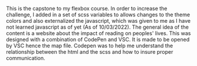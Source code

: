 This is the capstone to my flexbox course. In order to increase the challenge, I added in a set of scss variables to allows changes to the theme colors and also externalized the javascript, which was given to me as I have not learned javascript as of yet (As of 10/03/2022). The general idea of the content is a website about the impact of reading on peoples' lives. This was designed with a combination of CodePen and VSC. It is made to be opened by VSC hence the map file. Codepen was to help me understand the relationship between the html and the scss and how to insure proper communication. 